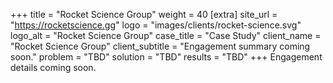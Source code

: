 +++
title = "Rocket Science Group"
weight = 40
[extra]
site_url = "https://rocketscience.gg"
logo = "images/clients/rocket-science.svg"
logo_alt = "Rocket Science Group"
case_title = "Case Study"
client_name = "Rocket Science Group"
client_subtitle = "Engagement summary coming soon."
problem = "TBD"
solution = "TBD"
results = "TBD"
+++
Engagement details coming soon.

<!-- more -->
